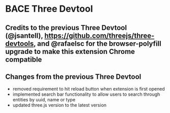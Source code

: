 # BACE Three Devtool

## Credits to the previous Three Devtool (@jsantell), https://github.com/threejs/three-devtools, and @rafaelsc for the browser-polyfill upgrade to make this extension Chrome compatible

## Changes from the previous Three Devtool
- removed requirement to hit reload button when extension is first opened
- implemented search bar functionality to allow users to search through entities by uuid, name or type
- updated three.js version to the latest version
